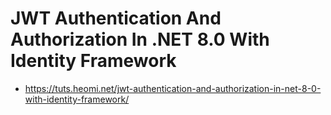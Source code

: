 # JWT Authentication And Authorization In .NET 8.0 With Identity Framework
* https://tuts.heomi.net/jwt-authentication-and-authorization-in-net-8-0-with-identity-framework/

